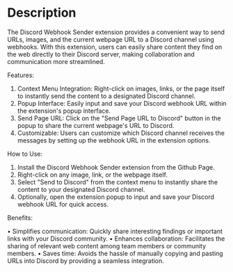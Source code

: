 # Description
The Discord Webhook Sender extension provides a convenient way to send URLs, images, and the current webpage URL to a Discord channel using webhooks. With this extension, users can easily share content they find on the web directly to their Discord server, making collaboration and communication more streamlined.

Features:

   1. Context Menu Integration: Right-click on images, links, or the page itself to instantly send the content to a designated Discord channel.
   2. Popup Interface: Easily input and save your Discord webhook URL within the extension's popup interface.
   3. Send Page URL: Click on the "Send Page URL to Discord" button in the popup to share the current webpage's URL to Discord.
   4. Customizable: Users can customize which Discord channel receives the messages by setting up the webhook URL in the extension options.

How to Use:

   1. Install the Discord Webhook Sender extension from the Github Page.
   2. Right-click on any image, link, or the webpage itself.
   3. Select "Send to Discord" from the context menu to instantly share the content to your designated Discord channel.
   4. Optionally, open the extension popup to input and save your Discord webhook URL for quick access.

Benefits:

   • Simplifies communication: Quickly share interesting findings or important links with your Discord community.
   • Enhances collaboration: Facilitates the sharing of relevant web content among team members or community members.
   • Saves time: Avoids the hassle of manually copying and pasting URLs into Discord by providing a seamless integration.
